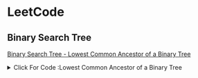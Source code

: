 # LeetCode

## Binary Search Tree
 [Binary Search Tree - Lowest Common Ancestor of a Binary Tree](https://github.com/WhatNextAlgo/LeetCode/blob/main/LeetCode-50/BinarySearchTree/235.%20Lowest%20Common%20Ancestor%20of%20a%20Binary%20Search%20Tree.py)
 
 
 <details><summary>Click For Code :Lowest Common Ancestor of a Binary Tree </summary>
<p>
```ruby
   puts "class TreeNode:
            def __init__(self, x):
                self.val = x
                self.left = None
                self.right = None

           class Solution:
               def lowestCommonAncestor(self, root: 'TreeNode', p: 'TreeNode', q: 'TreeNode') -> 'TreeNode':
                   cur = root
                   while cur:
                       # p and q is greater the current val then we have to look at right sub tree.
                       if p.val > cur.val and q.val > cur.val:
                           cur = cur.right
                       # p and q is less the current val then we have to look at left sub tree.
                       elif p.val < cur.val and q.val < cur.val:
                           cur = cur.left
                       else:
                           # if there is a split then split will be lowest common ancestor
                           # or descendant of itself
                           return cur "
```

</p>
</details>
```

```
```mermaid
graph TD;
    6-->2;
    6-->8;
    2-->0;
    2-->4;
    8-->7;
    8-->9;
```
